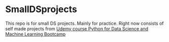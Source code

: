# SmallDSprojects

This repo is for small DS projects. Mainly for practice.
Right now consists of self made projects from [Udemy course Python for Data Science and Machine Learning Bootcamp](https://www.udemy.com/course/python-for-data-science-and-machine-learning-bootcamp/)
